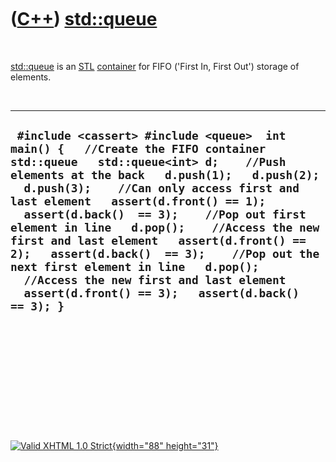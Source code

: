



 

 

 

 

 

([C++](Cpp.htm)) [std::queue](CppQueue.htm)
===========================================

 

[std::queue](CppQueue.htm) is an [STL](CppStl.htm)
[container](CppContainer.htm) for FIFO ('First In, First Out') storage
of elements.

 

  -----------------------------------------------------------------------------------------------------------------------------------------------------------------------------------------------------------------------------------------------------------------------------------------------------------------------------------------------------------------------------------------------------------------------------------------------------------------------------------------------------------------------------------------------------------------------------------------------
  ` #include <cassert> #include <queue>  int main() {   //Create the FIFO container std::queue   std::queue<int> d;    //Push elements at the back   d.push(1);   d.push(2);   d.push(3);    //Can only access first and last element   assert(d.front() == 1);   assert(d.back()  == 3);    //Pop out first element in line   d.pop();    //Access the new first and last element   assert(d.front() == 2);   assert(d.back()  == 3);    //Pop out the next first element in line   d.pop();    //Access the new first and last element   assert(d.front() == 3);   assert(d.back()  == 3); }`
  -----------------------------------------------------------------------------------------------------------------------------------------------------------------------------------------------------------------------------------------------------------------------------------------------------------------------------------------------------------------------------------------------------------------------------------------------------------------------------------------------------------------------------------------------------------------------------------------------

 

 

 

 

 





 

[![Valid XHTML 1.0 Strict](valid-xhtml10.png){width="88"
height="31"}](http://validator.w3.org/check?uri=referer)
